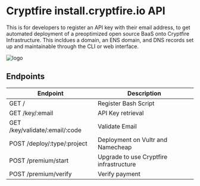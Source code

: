 # Cryptfire install.cryptfire.io API

This is for developers to register an API key with their email address,
to get automated deployment of a preoptimized open source BaaS onto Cryptfire Infrastructure.
This incldues a domain, an ENS domain, and DNS records set up and maintainable through the
CLI or web interface.

![logo](https://github.com/cryptfire/cryptfire-install-api/assets/114028070/651d0bee-5a40-43d6-9f9c-6f0316980626)

## Endpoints

| Endpoint                         | Description |
| -------------------------------- | ------------------------------------------- |
| GET /                            | Register Bash Script                        |
| GET /key/:email                  | API Key retrieval                           |
| GET /key/validate/:email/:code   | Validate Email                              |
| POST /deploy/:type/:project      | Deployment on Vultr and Namecheap           |
| POST /premium/start              | Upgrade to use Cryptfire infrastructure     |
| POST /premium/verify             | Verify payment                              |

